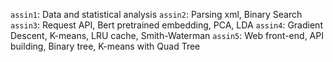 
```assin1```: Data and statistical analysis
```assin2```: Parsing xml, Binary Search
```assin3```: Request API, Bert pretrained embedding, PCA, LDA
```assin4```: Gradient Descent, K-means, LRU cache, Smith-Waterman
```assin5```: Web front-end, API building, Binary tree, K-means with Quad Tree



